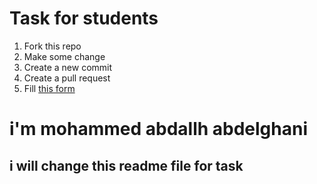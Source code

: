 # Task for students
1. Fork this repo
2. Make some change
2. Create a new commit
3. Create a pull request
4. Fill [this form](https://forms.gle/sMmHbntYdvfdRiWJ6)
<h1>i'm mohammed abdallh abdelghani </h1>
<h2>i will change this readme file for task </h2>
